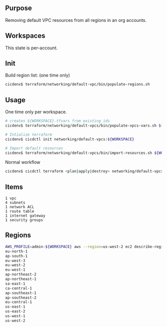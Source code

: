 ## Purpose
Removing default VPC resources from all regions in an org accounts.

## Workspaces
This state is per-account.

## Init
Build region list: (one time only)
```bash
cicdenv$ terraform/networking/default-vpc/bin/populate-regions.sh
```

## Usage
One time only per workspace.
```bash
# creates ${WORKSPACE}.tfvars from existing ids
cicdenv$ terraform/networking/default-vpcs/bin/populate-vpcs-vars.sh ${WORKSPACE}

# Intialize terraform
cicdenv$ cicdctl init networking/default-vpcs:${WORKSPACE}

# Import default resources
cicdenv$ terraform/networking/default-vpcs/bin/import-resources.sh ${WORKSPACE}
```

Normal workflow
```bash
cicdenv$ cicdctl terraform <plan|apply|destroy> networking/default-vpcs:${WORKSPACE} -var-file ${WORKSPACE}.tfvars
```

## Items
```
1 vpc
4 subnets
1 network ACL
1 route table
1 internet gateway
1 security groups
```

## Regions
```bash
AWS_PROFILE=admin-${WORKSPACE} aws --region=us-west-2 ec2 describe-regions | jq -r '.Regions[].RegionName'
eu-north-1
ap-south-1
eu-west-3
eu-west-2
eu-west-1
ap-northeast-2
ap-northeast-1
sa-east-1
ca-central-1
ap-southeast-1
ap-southeast-2
eu-central-1
us-east-1
us-east-2
us-west-1
us-west-2
```
